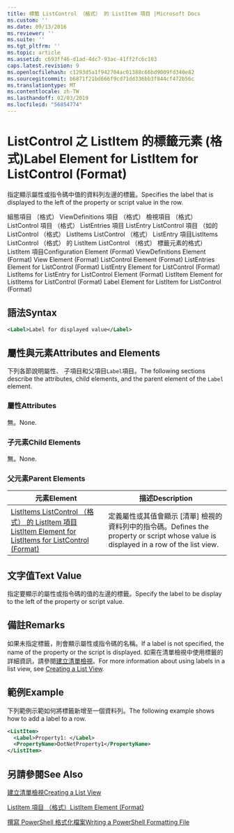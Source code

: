 ```yaml
---
title: 標籤 ListControl （格式） 的 ListItem 項目 |Microsoft Docs
ms.custom: ''
ms.date: 09/13/2016
ms.reviewer: ''
ms.suite: ''
ms.tgt_pltfrm: ''
ms.topic: article
ms.assetid: c693ff46-d1ad-4dc7-93ac-41ff2fc6c103
caps.latest.revision: 9
ms.openlocfilehash: c1293d5a1f942704ac01388c66bd9009fd340e82
ms.sourcegitcommit: b6871f21bd666f9cd71dd336bb3f844cf472b56c
ms.translationtype: MT
ms.contentlocale: zh-TW
ms.lasthandoff: 02/03/2019
ms.locfileid: "56854774"
---
```

# <a name="label-element-for-listitem-for-listcontrol-format"></a><span data-ttu-id="2bfa9-102">ListControl 之 ListItem 的標籤元素 (格式)</span><span class="sxs-lookup"><span data-stu-id="2bfa9-102">Label Element for ListItem for ListControl (Format)</span></span>

<span data-ttu-id="2bfa9-103">指定顯示屬性或指令碼中值的資料列左邊的標籤。</span><span class="sxs-lookup"><span data-stu-id="2bfa9-103">Specifies the label that is displayed to the left of the property or script value in the row.</span></span>

<span data-ttu-id="2bfa9-104">組態項目 （格式） ViewDefinitions 項目 （格式） 檢視項目 （格式） ListControl 項目 （格式） ListEntries 項目 ListEntry ListControl 項目 （如的 ListControl （格式） ListItems ListControl （格式） ListEntry 項目ListItems ListControl （格式） 的 ListItem ListControl （格式） 標籤元素的格式） ListItem 項目</span><span class="sxs-lookup"><span data-stu-id="2bfa9-104">Configuration Element (Format) ViewDefinitions Element (Format) View Element (Format) ListControl Element (Format) ListEntries Element for ListControl (Format) ListEntry Element for ListControl (Format) ListItems for ListEntry for ListControl Element (Format) ListItem Element for ListItems for ListControl (Format) Label Element for ListItem for ListControl (Format)</span></span>

## <a name="syntax"></a><span data-ttu-id="2bfa9-105">語法</span><span class="sxs-lookup"><span data-stu-id="2bfa9-105">Syntax</span></span>

```xml
<Label>Label for displayed value</Label>
```

## <a name="attributes-and-elements"></a><span data-ttu-id="2bfa9-106">屬性與元素</span><span class="sxs-lookup"><span data-stu-id="2bfa9-106">Attributes and Elements</span></span>

<span data-ttu-id="2bfa9-107">下列各節說明屬性、 子項目和父項目`Label`項目。</span><span class="sxs-lookup"><span data-stu-id="2bfa9-107">The following sections describe the attributes, child elements, and the parent element of the `Label` element.</span></span>

### <a name="attributes"></a><span data-ttu-id="2bfa9-108">屬性</span><span class="sxs-lookup"><span data-stu-id="2bfa9-108">Attributes</span></span>

<span data-ttu-id="2bfa9-109">無。</span><span class="sxs-lookup"><span data-stu-id="2bfa9-109">None.</span></span>

### <a name="child-elements"></a><span data-ttu-id="2bfa9-110">子元素</span><span class="sxs-lookup"><span data-stu-id="2bfa9-110">Child Elements</span></span>

<span data-ttu-id="2bfa9-111">無。</span><span class="sxs-lookup"><span data-stu-id="2bfa9-111">None.</span></span>

### <a name="parent-elements"></a><span data-ttu-id="2bfa9-112">父元素</span><span class="sxs-lookup"><span data-stu-id="2bfa9-112">Parent Elements</span></span>

|<span data-ttu-id="2bfa9-113">元素</span><span class="sxs-lookup"><span data-stu-id="2bfa9-113">Element</span></span>|<span data-ttu-id="2bfa9-114">描述</span><span class="sxs-lookup"><span data-stu-id="2bfa9-114">Description</span></span>|
|-------------|-----------------|
|[<span data-ttu-id="2bfa9-115">ListItems ListControl （格式） 的 ListItem 項目</span><span class="sxs-lookup"><span data-stu-id="2bfa9-115">ListItem Element for ListItems for ListControl (Format)</span></span>](./listitem-element-for-listitems-for-listcontrol-format.md)|<span data-ttu-id="2bfa9-116">定義屬性或其值會顯示 [清單] 檢視的資料列中的指令碼。</span><span class="sxs-lookup"><span data-stu-id="2bfa9-116">Defines the property or script whose value is displayed in a row of the list view.</span></span>|

## <a name="text-value"></a><span data-ttu-id="2bfa9-117">文字值</span><span class="sxs-lookup"><span data-stu-id="2bfa9-117">Text Value</span></span>

<span data-ttu-id="2bfa9-118">指定要顯示的屬性或指令碼的值的左邊的標籤。</span><span class="sxs-lookup"><span data-stu-id="2bfa9-118">Specify the label to be display to the left of the property or script value.</span></span>

## <a name="remarks"></a><span data-ttu-id="2bfa9-119">備註</span><span class="sxs-lookup"><span data-stu-id="2bfa9-119">Remarks</span></span>

<span data-ttu-id="2bfa9-120">如果未指定標籤，則會顯示屬性或指令碼的名稱。</span><span class="sxs-lookup"><span data-stu-id="2bfa9-120">If a label is not specified, the name of the property or the script is displayed.</span></span> <span data-ttu-id="2bfa9-121">如需在清單檢視中使用標籤的詳細資訊，請參閱[建立清單檢視](./creating-a-list-view.md)。</span><span class="sxs-lookup"><span data-stu-id="2bfa9-121">For more information about using labels in a list view, see [Creating a List View](./creating-a-list-view.md).</span></span>

## <a name="example"></a><span data-ttu-id="2bfa9-122">範例</span><span class="sxs-lookup"><span data-stu-id="2bfa9-122">Example</span></span>

<span data-ttu-id="2bfa9-123">下列範例示範如何將標籤新增至一個資料列。</span><span class="sxs-lookup"><span data-stu-id="2bfa9-123">The following example shows how to add a label to a row.</span></span>

```xml
<ListItem>
  <Label>Property1: </Label>
  <PropertyName>DotNetProperty1</PropertyName>
</ListItem>

```

## <a name="see-also"></a><span data-ttu-id="2bfa9-124">另請參閱</span><span class="sxs-lookup"><span data-stu-id="2bfa9-124">See Also</span></span>

[<span data-ttu-id="2bfa9-125">建立清單檢視</span><span class="sxs-lookup"><span data-stu-id="2bfa9-125">Creating a List View</span></span>](./creating-a-list-view.md)

[<span data-ttu-id="2bfa9-126">ListItem 項目 （格式）</span><span class="sxs-lookup"><span data-stu-id="2bfa9-126">ListItem Element (Format)</span></span>](./listitem-element-for-listitems-for-listcontrol-format.md)

[<span data-ttu-id="2bfa9-127">撰寫 PowerShell 格式化檔案</span><span class="sxs-lookup"><span data-stu-id="2bfa9-127">Writing a PowerShell Formatting File</span></span>](./writing-a-powershell-formatting-file.md)
